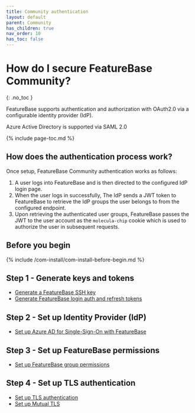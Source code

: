 ```yaml
---
title: Community authentication
layout: default
parent: Community
has_children: true
nav_order: 10
has_toc: false
---
```


# How do I secure FeatureBase Community?
{: .no_toc }

FeatureBase supports authentication and authorization with OAuth2.0 via a configurable identity provider (IdP).

Azure Active Directory is supported via SAML 2.0

{% include page-toc.md %}

## How does the authentication process work?

Once setup, FeatureBase Community authentication works as follows:

1. A user logs into FeatureBase and is then directed to the configured IdP login page.
2. When the user logs in successfully, The IdP sends a JWT token to FeatureBase to retrieve the IdP groups the user belongs to from the configured endpoint.
3. Upon retrieving the authenticated user groups, FeatureBase passes the JWT to the user account as the `molecula-chip` cookie which is used to authorize the user in subsequent requests.

## Before you begin

{% include /com-install/com-install-before-begin.md %}

## Step 1 - Generate keys and tokens

* [Generate a FeatureBase SSH key](/docs/community/com-auth/com-auth-key)
* [Generate FeatureBase login auth and refresh tokens](/docs/community/com-auth/com-auth-token)

## Step 2 - Set up Identity Provider (IdP)

* [Set up Azure AD for Single-Sign-On with FeatureBase](/docs/community/com-auth/com-auth-azure-sso)

## Step 3 - Set up FeatureBase permissions

* [Set up FeatureBase group permissions](/docs/community/com-auth/com-auth-group-permissions)

## Step 4 - Set up TLS authentication

* [Set up TLS authentication](/docs/community/com-auth/com-auth-tls)
* [Set up Mutual TLS](/docs/community/com-auth/com-auth-tls-mutual)

<!--
## Step 5 - Set up audit logs

* [Set up authentication audit logs]()

-->
